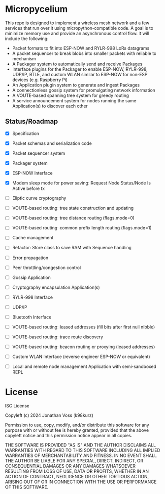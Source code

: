 # Micropycelium

This repo is designed to implement a wireless mesh network and a few services
that run over it using micropython-compatible code. A goal is to minimize memory
use and provide an asynchronous control flow. It will include the following:

- Packet formats to fit into ESP-NOW and RYLR-998 LoRa datagrams
- A packet sequencer to break blobs into smaller packets with reliable tx
mechanism
- A Packager system to automatically send and receive Packages
- Interface plugins for the Packager to enable ESP-NOW, RYLR-998, UDP/IP, BTLE,
and custom WLAN similar to ESP-NOW for non-ESP devices (e.g. Raspberry Pi)
- An Application plugin system to generate and ingest Packages
- A connectionless gossip system for promulgating network information
- A VOUTE-based spanning tree system for greedy routing
- A service announcement system for nodes running the same Application(s) to
discover each other

## Status/Roadmap

- [x] Specification
- [x] Packet schemas and serialization code
- [x] Packet sequencer system
- [x] Packager system
- [x] ESP-NOW Interface
- [x] Modem sleep mode for power saving: Request Node Status/Node Is Active before tx
- [ ] Eliptic curve cryptography
- [ ] VOUTE-based routing: tree state construction and updating
- [ ] VOUTE-based routing: tree distance routing (flags.mode=0)
- [ ] VOUTE-based routing: common prefix length routing (flags.mode=1)
- [ ] Cache management
- [ ] Refactor: Store class to save RAM with Sequence handling
- [ ] Error propagation
- [ ] Peer throttling/congestion control
- [ ] Gossip Application
- [ ] Cryptography encapsulation Application(s)
- [ ] RYLR-998 Interface
- [ ] UDP/IP
- [ ] Bluetooth Interface
- [ ] VOUTE-based routing: leased addresses (fill bits after first null nibble)
- [ ] VOUTE-based routing: trace route discovery
- [ ] VOUTE-based routing: beacon routing or proxying (leased addresses)
- [ ] Custom WLAN Interface (reverse engineer ESP-NOW or equivalent)
- [ ] Local and remote node management Application with semi-sandboxed REPL


# License

ISC License

Copyleft (c) 2024 Jonathan Voss (k98kurz)

Permission to use, copy, modify, and/or distribute this software
for any purpose with or without fee is hereby granted, provided
that the above copyleft notice and this permission notice appear in
all copies.

THE SOFTWARE IS PROVIDED "AS IS" AND THE AUTHOR DISCLAIMS ALL
WARRANTIES WITH REGARD TO THIS SOFTWARE INCLUDING ALL IMPLIED
WARRANTIES OF MERCHANTABILITY AND FITNESS. IN NO EVENT SHALL THE
AUTHOR BE LIABLE FOR ANY SPECIAL, DIRECT, INDIRECT, OR
CONSEQUENTIAL DAMAGES OR ANY DAMAGES WHATSOEVER RESULTING FROM LOSS
OF USE, DATA OR PROFITS, WHETHER IN AN ACTION OF CONTRACT,
NEGLIGENCE OR OTHER TORTIOUS ACTION, ARISING OUT OF OR IN
CONNECTION WITH THE USE OR PERFORMANCE OF THIS SOFTWARE.
